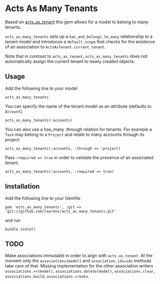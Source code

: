 # Acts As Many Tenants

Based on [acts_as_tenant](http://github.com/ErwinM/acts_as_tenant) this gem allows for a model to belong to many tenants.

`acts_as_many_tenants` sets up a `has_and_belongs_to_many` relationship to a tenant model and introduces a `default_scope` that checks for the existence of an association to `ActsAsTenant.current_tenant`.

Note that in contrast to `acts_as_tenant`, `acts_as_many_tenants` does not automatically assign the current tenant to newly created objects.

## Usage

Add the following line to your model

``acts_as_many_tenants``

You can specify the name of the tenant model as an attribute (defaults to `Account`).

``acts_as_many_tenants(:accounts)``

You can also use a has_many :through relation for tenants. 
For example a `Task` may belong to a `Project` and relate to many accounts through its project:

``acts_as_many_tenants(:accounts, :through => :project)``

Pass `:required => true` in order to validate the presence of an associated tenant.

``acts_as_many_tenants(:accounts, :required => true)``

## Installation

Add the following line to your Gemfile

``gem 'acts_as_many_tenants', :git => 'git://github.com/laurens/acts_as_many_tenants.git'``

and run

``bundle install``

## TODO

Make associations immutable in order to align with `acts_as_tenant`. 
At the moment only the `association=[model]` and `association_ids=ids` methods take care of that. Missing implementation for 
the other association writers `associations.<<(model)`, `associations.delete(model)`, `associations.clear`, `associations.build`, `associations.create`.
